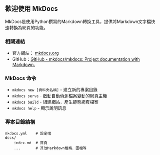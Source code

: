 ## 歡迎使用 MkDocs

MkDocs是使用Python撰寫的Markdown轉換工具，提供將Markdown文字檔快速轉換為網頁的功能。

### 相關連結

* 官方網站： [mkdocs.org](https://mkdocs.org)
* GitHub：[GitHub - mkdocs/mkdocs: Project documentation with Markdown.](https://github.com/mkdocs/mkdocs)

### MkDocs 命令

* `mkdocs new [資料夾名稱]` - 建立新的專案目錄
* `mkdocs serve` - 啟動自動偵測檔案變動的網頁主機
* `mkdocs build` - 組建網站，產生靜態網頁檔案
* `mkdocs help` - 顯示說明訊息

### 專案目錄結構

    mkdocs.yml    # 設定檔
    docs/
        index.md  # 首頁
        ...       # 其他Markdown檔案、圖檔等
